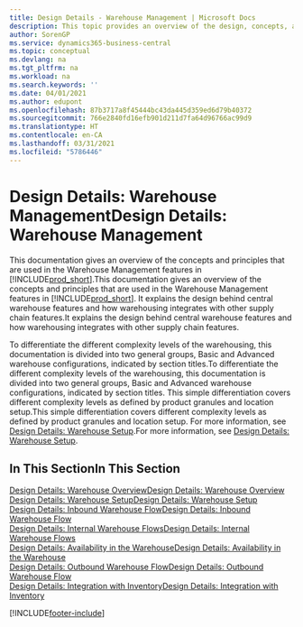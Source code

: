 ```yaml
---
title: Design Details - Warehouse Management | Microsoft Docs
description: This topic provides an overview of the design, concepts, and principles behind the Warehouse Management features in Business Central.
author: SorenGP
ms.service: dynamics365-business-central
ms.topic: conceptual
ms.devlang: na
ms.tgt_pltfrm: na
ms.workload: na
ms.search.keywords: ''
ms.date: 04/01/2021
ms.author: edupont
ms.openlocfilehash: 87b3717a8f45444bc43da445d359ed6d79b40372
ms.sourcegitcommit: 766e2840fd16efb901d211d7fa64d96766ac99d9
ms.translationtype: HT
ms.contentlocale: en-CA
ms.lasthandoff: 03/31/2021
ms.locfileid: "5786446"
---
```

# <a name="design-details-warehouse-management"></a><span data-ttu-id="366a8-103">Design Details: Warehouse Management</span><span class="sxs-lookup"><span data-stu-id="366a8-103">Design Details: Warehouse Management</span></span>
<span data-ttu-id="366a8-104">This documentation gives an overview of the concepts and principles that are used in the Warehouse Management features in [!INCLUDE[prod_short](includes/prod_short.md)].</span><span class="sxs-lookup"><span data-stu-id="366a8-104">This documentation gives an overview of the concepts and principles that are used in the Warehouse Management features in [!INCLUDE[prod_short](includes/prod_short.md)].</span></span> <span data-ttu-id="366a8-105">It explains the design behind central warehouse features and how warehousing integrates with other supply chain features.</span><span class="sxs-lookup"><span data-stu-id="366a8-105">It explains the design behind central warehouse features and how warehousing integrates with other supply chain features.</span></span>  

<span data-ttu-id="366a8-106">To differentiate the different complexity levels of the warehousing, this documentation is divided into two general groups, Basic and Advanced warehouse configurations, indicated by section titles.</span><span class="sxs-lookup"><span data-stu-id="366a8-106">To differentiate the different complexity levels of the warehousing, this documentation is divided into two general groups, Basic and Advanced warehouse configurations, indicated by section titles.</span></span> <span data-ttu-id="366a8-107">This simple differentiation covers different complexity levels as defined by product granules and location setup.</span><span class="sxs-lookup"><span data-stu-id="366a8-107">This simple differentiation covers different complexity levels as defined by product granules and location setup.</span></span> <span data-ttu-id="366a8-108">For more information, see [Design Details: Warehouse Setup](design-details-warehouse-setup.md).</span><span class="sxs-lookup"><span data-stu-id="366a8-108">For more information, see [Design Details: Warehouse Setup](design-details-warehouse-setup.md).</span></span>  

## <a name="in-this-section"></a><span data-ttu-id="366a8-109">In This Section</span><span class="sxs-lookup"><span data-stu-id="366a8-109">In This Section</span></span>  
[<span data-ttu-id="366a8-110">Design Details: Warehouse Overview</span><span class="sxs-lookup"><span data-stu-id="366a8-110">Design Details: Warehouse Overview</span></span>](design-details-warehouse-overview.md)  
[<span data-ttu-id="366a8-111">Design Details: Warehouse Setup</span><span class="sxs-lookup"><span data-stu-id="366a8-111">Design Details: Warehouse Setup</span></span>](design-details-warehouse-setup.md)  
[<span data-ttu-id="366a8-112">Design Details: Inbound Warehouse Flow</span><span class="sxs-lookup"><span data-stu-id="366a8-112">Design Details: Inbound Warehouse Flow</span></span>](design-details-inbound-warehouse-flow.md)  
[<span data-ttu-id="366a8-113">Design Details: Internal Warehouse Flows</span><span class="sxs-lookup"><span data-stu-id="366a8-113">Design Details: Internal Warehouse Flows</span></span>](design-details-internal-warehouse-flows.md)  
[<span data-ttu-id="366a8-114">Design Details: Availability in the Warehouse</span><span class="sxs-lookup"><span data-stu-id="366a8-114">Design Details: Availability in the Warehouse</span></span>](design-details-availability-in-the-warehouse.md)  
[<span data-ttu-id="366a8-115">Design Details: Outbound Warehouse Flow</span><span class="sxs-lookup"><span data-stu-id="366a8-115">Design Details: Outbound Warehouse Flow</span></span>](design-details-outbound-warehouse-flow.md)  
[<span data-ttu-id="366a8-116">Design Details: Integration with Inventory</span><span class="sxs-lookup"><span data-stu-id="366a8-116">Design Details: Integration with Inventory</span></span>](design-details-integration-with-inventory.md)


[!INCLUDE[footer-include](includes/footer-banner.md)]